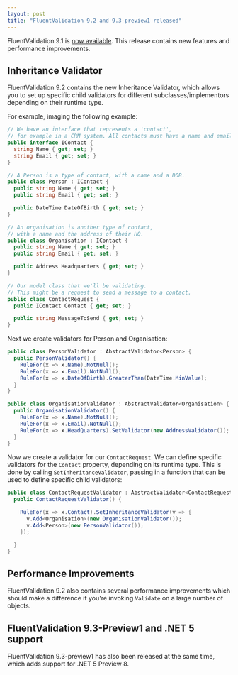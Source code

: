 ```yaml
---
layout: post
title: "FluentValidation 9.2 and 9.3-preview1 released"
---
```


FluentValidation 9.1 is [now available](https://nuget.org/packages/fluentvalidation). This release contains new features and performance improvements.


## Inheritance Validator
FluentValidation 9.2 contains the new Inheritance Validator, which allows you to set up specific child validators for different subclasses/implementors depending on their runtime type. 

For example, imaging the following example:

```csharp
// We have an interface that represents a 'contact',
// for example in a CRM system. All contacts must have a name and email.
public interface IContact {
  string Name { get; set; }
  string Email { get; set; }
}

// A Person is a type of contact, with a name and a DOB.
public class Person : IContact {
  public string Name { get; set; }
  public string Email { get; set; }

  public DateTime DateOfBirth { get; set; }
}

// An organisation is another type of contact,
// with a name and the address of their HQ.
public class Organisation : IContact {
  public string Name { get; set; }
  public string Email { get; set; }

  public Address Headquarters { get; set; }
}

// Our model class that we'll be validating.
// This might be a request to send a message to a contact.
public class ContactRequest {
  public IContact Contact { get; set; }

  public string MessageToSend { get; set; }
}
```

Next we create validators for Person and Organisation:

```csharp
public class PersonValidator : AbstractValidator<Person> {
  public PersonValidator() {
    RuleFor(x => x.Name).NotNull();
    RuleFor(x => x.Email).NotNull();
    RuleFor(x => x.DateOfBirth).GreaterThan(DateTime.MinValue);
  }
}

public class OrganisationValidator : AbstractValidator<Organisation> {
  public OrganisationValidator() {
    RuleFor(x => x.Name).NotNull();
    RuleFor(x => x.Email).NotNull();
    RuleFor(x => x.HeadQuarters).SetValidator(new AddressValidator());
  }
}
```

Now we create a validator for our `ContactRequest`. We can define specific validators for the `Contact` property, depending on its runtime type. This is done by calling `SetInheritanceValidator`, passing in a function that can be used to define specific child validators:

```csharp
public class ContactRequestValidator : AbstractValidator<ContactRequest> {
  public ContactRequestValidator() {

    RuleFor(x => x.Contact).SetInheritanceValidator(v => {
      v.Add<Organisation>(new OrganisationValidator());
      v.Add<Person>(new PersonValidator());
    });

  }
}
```



## Performance Improvements

FluentValidation 9.2 also contains several performance improvements which should make a difference if you're invoking `Validate` on a large number of objects. 

## FluentValidation 9.3-Preview1 and .NET 5 support

FluentValidation 9.3-preview1 has also been released at the same time, which adds support for .NET 5 Preview 8.


